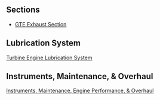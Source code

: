 ## Sections
- [GTE Exhaust Section](./GTE%20Exhaust%20Section.md)
## Lubrication System
[Turbine Engine Lubrication System](./Turbine%20Engine%20Lubrication%20System.md)
## Instruments, Maintenance, & Overhaul
[Instruments, Maintenance, Engine Performance, & Overhaul](./Instruments,%20Maintenance,%20Engine%20Performance,%20&%20Overhaul.md)